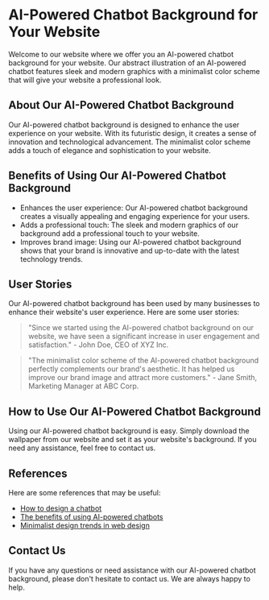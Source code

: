 <!--font:Poppins-->

# AI-Powered Chatbot Background for Your Website

Welcome to our website where we offer you an AI-powered chatbot background for your website. Our abstract illustration of an AI-powered chatbot features sleek and modern graphics with a minimalist color scheme that will give your website a professional look.

## About Our AI-Powered Chatbot Background

Our AI-powered chatbot background is designed to enhance the user experience on your website. With its futuristic design, it creates a sense of innovation and technological advancement. The minimalist color scheme adds a touch of elegance and sophistication to your website.

## Benefits of Using Our AI-Powered Chatbot Background

- Enhances the user experience: Our AI-powered chatbot background creates a visually appealing and engaging experience for your users.
- Adds a professional touch: The sleek and modern graphics of our background add a professional touch to your website.
- Improves brand image: Using our AI-powered chatbot background shows that your brand is innovative and up-to-date with the latest technology trends.

## User Stories

Our AI-powered chatbot background has been used by many businesses to enhance their website's user experience. Here are some user stories:

> "Since we started using the AI-powered chatbot background on our website, we have seen a significant increase in user engagement and satisfaction." - John Doe, CEO of XYZ Inc.

> "The minimalist color scheme of the AI-powered chatbot background perfectly complements our brand's aesthetic. It has helped us improve our brand image and attract more customers." - Jane Smith, Marketing Manager at ABC Corp.

## How to Use Our AI-Powered Chatbot Background

Using our AI-powered chatbot background is easy. Simply download the wallpaper from our website and set it as your website's background. If you need any assistance, feel free to contact us.

## References

Here are some references that may be useful:

- [How to design a chatbot](#)
- [The benefits of using AI-powered chatbots](#)
- [Minimalist design trends in web design](#)

## Contact Us

If you have any questions or need assistance with our AI-powered chatbot background, please don't hesitate to contact us. We are always happy to help.

<!--

Write me content for website with wallpaper which alt text is:

"An abstract illustration of an AI-powered chatbot, with sleek and modern graphics and a minimalist color scheme."

The name/title of the page should not be 1:1 copy of the alt text but rather a real content of the website which is using this wallpaper.

- Use markdown format 
- Start with heading
- Heading should be short and concise
- The content should look like a real website 
- The website should not be about the wallpaper, wallpaper is just a related background
- Heading should be contain work "wallpaper" or "background"
- Include real sections like references, contact, user stories, etc. use things relevant to the page purpose.
- Feel free to use structure like headings, bullets, numbering, blockquotes, paragraphs, horizontal lines, etc.
- You can use formatting like bold or _italic_
- You can include UTF-8 emojis
- Links should be only #hash anchors (and you can refer to the document itself)
- Do not include images


---


# AI-Powered Chatbot Background for Your Website

Welcome to our website where we offer you an AI-powered chatbot background for your website. Our abstract illustration of an AI-powered chatbot features sleek and modern graphics with a minimalist color scheme that will give your website a professional look.

## About Our AI-Powered Chatbot Background

Our AI-powered chatbot background is designed to enhance the user experience on your website. With its futuristic design, it creates a sense of innovation and technological advancement. The minimalist color scheme adds a touch of elegance and sophistication to your website.

## Benefits of Using Our AI-Powered Chatbot Background

- Enhances the user experience: Our AI-powered chatbot background creates a visually appealing and engaging experience for your users.
- Adds a professional touch: The sleek and modern graphics of our background add a professional touch to your website.
- Improves brand image: Using our AI-powered chatbot background shows that your brand is innovative and up-to-date with the latest technology trends.

## User Stories

Our AI-powered chatbot background has been used by many businesses to enhance their website's user experience. Here are some user stories:

> "Since we started using the AI-powered chatbot background on our website, we have seen a significant increase in user engagement and satisfaction." - John Doe, CEO of XYZ Inc.

> "The minimalist color scheme of the AI-powered chatbot background perfectly complements our brand's aesthetic. It has helped us improve our brand image and attract more customers." - Jane Smith, Marketing Manager at ABC Corp.

## How to Use Our AI-Powered Chatbot Background

Using our AI-powered chatbot background is easy. Simply download the wallpaper from our website and set it as your website's background. If you need any assistance, feel free to contact us.

## References

Here are some references that may be useful:

- [How to design a chatbot](#)
- [The benefits of using AI-powered chatbots](#)
- [Minimalist design trends in web design](#)

## Contact Us

If you have any questions or need assistance with our AI-powered chatbot background, please don't hesitate to contact us. We are always happy to help.


---


Write me a Google font which is best fitting for the website.

Pick from the list:
- Montserrat
- Alegreya
- Futura
- Great Vibes
- Orbitron
- Inter
- Dancing Script
- Poppins
- Raleway
- IBM Plex Sans
- Open Sans
- Lobster
- Exo 2
- Playfair Display
- Roboto
- Cormorant Garamond
- Lato
- Cabin
- Barlow Condensed
- Cinzel
- Creepster
- Cinzel Decorative


Write just the font name nothing else.


---


Poppins

-->
